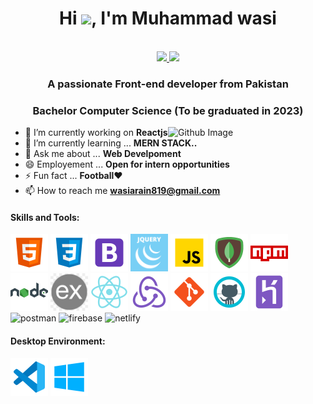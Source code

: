 <h1 align="center">Hi <img src="https://raw.githubusercontent.com/iampavangandhi/iampavangandhi/master/gifs/Hi.gif" width="30px">, I'm Muhammad wasi</h1>
 <p align="center"><br/>
     <a href="https://www.instagram.com/muhammadwasi81/">
    <img src="https://img.shields.io/badge/instagram-muhammadwasi81-blue/">
  </a>
  
  <a href="https://www.linkedin.com/in/muhammad-wasi-b26b04176/">
    <img src="https://img.shields.io/badge/linkedIn-muhammad--wasi-blue/">
  </a>
</p>

<h3 align="center">A passionate Front-end developer from Pakistan</h3>
<h3 align="center">Bachelor Computer Science (To be graduated in 2023)</h3>


<img width="50%" align="right" alt="Github Image" src="https://raw.githubusercontent.com/onimur/.github/master/.resources/git-header.svg" />


- 🔭 I’m currently working on **Reactjs**
- 🌱 I’m currently learning ... **MERN STACK..**
- 💬 Ask me about ... **Web Develpoment**
- 😄 Employement ... **Open for intern opportunities**
- ⚡ Fun fact ... **Football**❤
- 📫 How to reach me **wasiarain819@gmail.com**

<h4>Skills and Tools: </h4>
<p align="left">
	<img style="margin: auto;" src="https://raw.githubusercontent.com/sachinverma53121/sachinverma53121/master/icons/html5.png" alt=html5 width="60" height="60"/> 
	<img style="margin: auto;" src="https://raw.githubusercontent.com/sachinverma53121/sachinverma53121/master/icons/css3.png" alt=css3 width="60" height="60"/> 
	<img style="margin: auto;" src="https://raw.githubusercontent.com/sachinverma53121/sachinverma53121/master/icons/bootstrap.png" alt=bootstrap width="60" height="60"/>
 
 <img style="margin: auto;" src="https://raw.githubusercontent.com/sachinverma53121/sachinverma53121/master/icons/jquery.png" alt=jquery width="60" height="60"/>
 <img style="margin: auto;" src="https://raw.githubusercontent.com/sachinverma53121/sachinverma53121/master/icons/js.png" alt=javascript width="60" height="60"/>
 <img style="margin: auto;" src="https://raw.githubusercontent.com/sachinverma53121/sachinverma53121/master/icons/mongo.png" alt=mongodb width="60" height="60"/> 
 <img style="margin: auto;" src="https://raw.githubusercontent.com/sachinverma53121/sachinverma53121/master/icons/npm.png" alt=npm width="60" height="60"/>
 <img style="margin: auto;" src="https://raw.githubusercontent.com/sachinverma53121/sachinverma53121/master/icons/node.png" alt=nodejs width="60" height="60"/>
 <img style="margin: auto;" src="https://raw.githubusercontent.com/sachinverma53121/sachinverma53121/master/icons/express.png" alt=express width="60" height="60"/>
<img style="margin: auto;" src="https://raw.githubusercontent.com/sachinverma53121/sachinverma53121/master/icons/react.png" alt=react width="60" height="60"/> 
<img style="margin: auto;" src="https://raw.githubusercontent.com/sachinverma53121/sachinverma53121/master/icons/redux.png" alt=redux width="60" height="60"/> 
<img style="margin: auto;" src="https://raw.githubusercontent.com/sachinverma53121/sachinverma53121/master/icons/git.png" alt=git width="60" height="60"/>
<img style="margin: auto;" src="https://raw.githubusercontent.com/sachinverma53121/sachinverma53121/master/icons/github.png" alt=github width="60" height="60"/>
<img style="margin: auto;" src="https://raw.githubusercontent.com/sachinverma53121/sachinverma53121/master/icons/heroku.png" alt=heroku width="60" height="60"/>
<img style="margin: auto;" src="https://miro.medium.com/max/3416/1*Txf8ugHH_MlHPM8JU6hT5w.jpeg" alt=postman width="60" height="60"/>
<img style="margin: auto;" src="https://yt3.ggpht.com/ytc/AAUvwni6auGZNOFo5PfYQUwW4mLmCMRJ1sHXqApbh_fwYw=s900-c-k-c0x00ffffff-no-rj" alt=firebase width="60" height="60"/>
<img style="margin: auto;" src="https://opencollective-production.s3.us-west-1.amazonaws.com/ff0a6e30-eab3-11e9-a22e-83df461207f7.png" alt=netlify width="60" height="60"/>
</p>


<h4>Desktop Environment: </h4>
<p align="left">
  <img style="margin: auto;" src="https://raw.githubusercontent.com/sachinverma53121/sachinverma53121/master/icons/vsc.png" alt=vs width="60" height="60"/>
  <img style="margin: auto;" src="https://raw.githubusercontent.com/sachinverma53121/sachinverma53121/master/icons/win10.png" alt=windows10 width="60" height="60"/>
</p>





